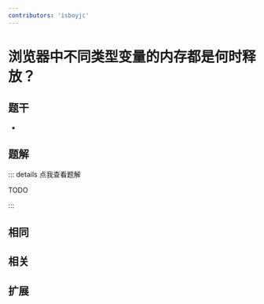 ```yaml
---
contributors: 'isboyjc'
---
```


# 浏览器中不同类型变量的内存都是何时释放？

## 题干

- 



## 题解

::: details 点我查看题解

  TODO

:::



## 相同


## 相关


## 扩展


